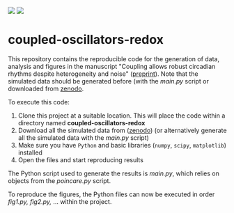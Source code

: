 <!-- badges: start -->
<!--<a href="https://www.ncbi.nlm.nih.gov/geo/query/acc.cgi?acc=GSE205155"><img src="https://img.shields.io/badge/Data-GSE205155-green.svg?style=plastic" alt="" /></a>-->
[![](https://img.shields.io/badge/Data-10.1101/2022.06.03.494693-green.svg)](https://doi.org/10.1101/2022.06.03.494693)
[![](https://img.shields.io/badge/Preprint-10.1101/2022.06.03.494693-yellow.svg)](https://doi.org/10.1101/2022.06.03.494693)
<!--[![](https://img.shields.io/badge/Data-10.1101/2022.06.03.494693-blue.svg)](https://doi.org/10.1101/2022.06.03.494693)-->
 <!-- badges: end -->

# coupled-oscillators-redox

This repository contains the reproducible code for the generation of data, analysis and figures in the manuscript "Coupling allows robust circadian rhythms despite heterogeneity and noise" ([preprint](https://www.biorxiv.org/)). Note that the simulated data should be generated before (with the *main.py* script or downloaded from [zenodo](https://www.zenodo.org/).

To execute this code:

1. Clone this project at a suitable location. This will place the code within a directory named **coupled-oscillators-redox**
2. Download all the simulated data from ([zenodo](https://www.zenodo.org/)) (or alternatively generate all the simulated data with the *main.py* script)
3. Make sure you have `Python` and basic libraries (`numpy`, `scipy`, `matplotlib`) installed
4. Open the files and start reproducing results

The Python script used to generate the results is *main.py*, which relies on objects from the *poincare.py* script.

To reproduce the figures, the Python files can now be executed in order *fig1.py, fig2.py,* ... within the project.
